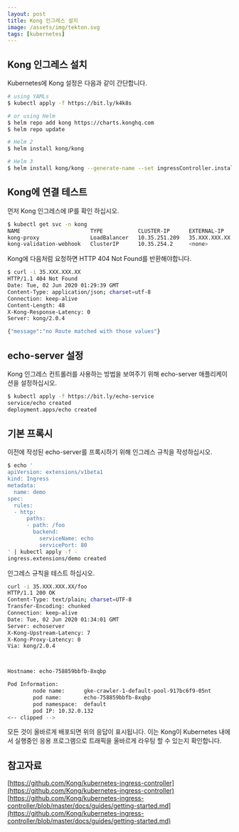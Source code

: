 ```yaml
---
layout: post
title: Kong 인그레스 설치
image: /assets/img/tekton.svg
tags: [kubernetes]
---
```


## Kong 인그레스 설치
Kubernetes에 Kong 설정은 다음과 같이 간단합니다.
```bash
# using YAMLs
$ kubectl apply -f https://bit.ly/k4k8s

# or using Helm
$ helm repo add kong https://charts.konghq.com
$ helm repo update

# Helm 2
$ helm install kong/kong

# Helm 3
$ helm install kong/kong --generate-name --set ingressController.installCRDs=false
```

## Kong에 연결 테스트
먼저 Kong 인그레스에 IP를 확인 하십시오.
```bash
$ kubectl get svc -n kong
NAME                      TYPE           CLUSTER-IP      EXTERNAL-IP     PORT(S)                      AGE
kong-proxy                LoadBalancer   10.35.251.209   35.XXX.XXX.XX   80:32118/TCP,443:31462/TCP   35d
kong-validation-webhook   ClusterIP      10.35.254.2     <none>          443/TCP                      35d
```
Kong에 다음처럼 요청하면 HTTP 404 Not Found를 반환해야합니다.
```bash
$ curl -i 35.XXX.XXX.XX
HTTP/1.1 404 Not Found
Date: Tue, 02 Jun 2020 01:29:39 GMT
Content-Type: application/json; charset=utf-8
Connection: keep-alive
Content-Length: 48
X-Kong-Response-Latency: 0
Server: kong/2.0.4

{"message":"no Route matched with those values"}
```

## echo-server 설정
Kong 인그레스 컨트롤러를 사용하는 방법을 보여주기 위해 echo-server 애플리케이션을 설정하십시오.
```bash
$ kubectl apply -f https://bit.ly/echo-service
service/echo created
deployment.apps/echo created
```

## 기본 프록시
이전에 작성된 echo-server를 프록시하기 위해 인그레스 규칙을 작성하십시오.
```bash
$ echo '
apiVersion: extensions/v1beta1
kind: Ingress
metadata:
  name: demo
spec:
  rules:
  - http:
      paths:
      - path: /foo
        backend:
          serviceName: echo
          servicePort: 80
' | kubectl apply -f -
ingress.extensions/demo created
```
인그레스 규칙을 테스트 하십시오.
```bash
curl -i 35.XXX.XXX.XX/foo
HTTP/1.1 200 OK
Content-Type: text/plain; charset=UTF-8
Transfer-Encoding: chunked
Connection: keep-alive
Date: Tue, 02 Jun 2020 01:34:01 GMT
Server: echoserver
X-Kong-Upstream-Latency: 7
X-Kong-Proxy-Latency: 0
Via: kong/2.0.4



Hostname: echo-758859bbfb-8xqbp

Pod Information:
        node name:      gke-crawler-1-default-pool-917bc6f9-05nt
        pod name:       echo-758859bbfb-8xqbp
        pod namespace:  default
        pod IP: 10.32.0.132
<-- clipped -->
```
모든 것이 올바르게 배포되면 위의 응답이 표시됩니다. 이는 Kong이 Kubernetes 내에서 실행중인 응용 프로그램으로 트래픽을 올바르게 라우팅 할 수 있는지 확인합니다.

## 참고자료
[https://github.com/Kong/kubernetes-ingress-controller](https://github.com/Kong/kubernetes-ingress-controller)
[https://github.com/Kong/kubernetes-ingress-controller/blob/master/docs/guides/getting-started.md](https://github.com/Kong/kubernetes-ingress-controller/blob/master/docs/guides/getting-started.md)